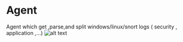 # Agent
Agent which get ,parse,and split windows/linux/snort logs ( security , application ,...)
![alt text]( https://drive.google.com/open?id=114fiN8Q_9-cyxGgwqE5d3Dj95geWlTJa )